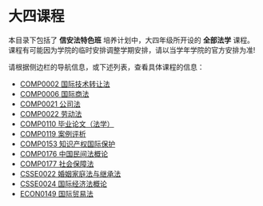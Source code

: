 # 大四课程

本目录下包括了 **信安法特色班** 培养计划中，大四年级所开设的 **全部法学** 课程。课程有可能因为学院的临时安排调整学期安排，请以当学年学院的官方安排为准!

请根据侧边栏的导航信息，或下述列表，查看具体课程的信息：

- [COMP0002 国际技术转让法](/courses_law/grade-4/COMP0002)
- [COMP0006 国际商法](/courses_law/grade-4/COMP0006)
- [COMP0021 公司法](/courses_law/grade-4/COMP0021)
- [COMP0022 劳动法](/courses_law/grade-4/COMP0022)
- [COMP0110 毕业论文（法学）](/courses_law/grade-4/COMP0110)
- [COMP0119 案例评析](/courses_law/grade-4/COMP0119)
- [COMP0153 知识产权国际保护](/courses_law/grade-4/COMP0153)
- [COMP0176 中国民间法概论](/courses_law/grade-4/COMP0176)
- [COMP0177 社会保障法](/courses_law/grade-4/COMP0177)
- [CSSE0022 婚姻家庭法与继承法](/courses_law/grade-4/CSSE0022)
- [CSSE0024 国际经济法概论](/courses_law/grade-4/CSSE0024)
- [ECON0149 国际贸易法](/courses_law/grade-4/ECON0149)